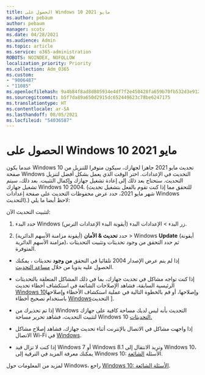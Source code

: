 ```yaml
---
title: الحصول على Windows 10 مايو 2021
ms.author: pebaum
author: pebaum
manager: scotv
ms.date: 04/28/2021
ms.audience: Admin
ms.topic: article
ms.service: o365-administration
ROBOTS: NOINDEX, NOFOLLOW
localization_priority: Priority
ms.collection: Adm_O365
ms.custom:
- "9006487"
- "11085"
ms.openlocfilehash: 9a4b84f8ad8d805934e4df7f2e450428fa659b70fb532d3e912c5fd9e422f66e
ms.sourcegitcommit: b5f7da89a650d2915dc652449623c78be6247175
ms.translationtype: HT
ms.contentlocale: ar-SA
ms.lasthandoff: 08/05/2021
ms.locfileid: "54036587"
---
```

# <a name="get-the-windows-10-may-2021-update"></a>الحصول على Windows 10 مايو 2021

عندما يكون Windows 10 تحديث مايو 2021 جاهزا لجهازك، سيكون متوفرا للتنزيل من صفحة Windows التحديث في الإعدادات. اختر الوقت الذي يعمل بشكل أفضل لتنزيل التحديث. ستحتاج بعد ذلك إلى إعادة تشغيل جهازك وإكمال التثبيت. بعد ذلك، سيتم تشغيل جهازك Windows 10 2004. (للتحقق مما إذا كنت تقوم بالفعل بتشغيل تحديث شهر  مايو 2021، حدد عرض محفوظات التحديث على صفحة إعدادات Windows التحديث).) لاحظ أيضا ما يلي:  

لتثبيت التحديث الآن:

1. حدد البدء Windows زر البدء > الإعدادات البدء (أيقونة البدء الإعدادات الترس).

1. حدد **تحديث & الأمان** (أيقونة مزامنة الأسهم الدائرية) > Windows **Update** (أيقونة  مزامنة الأسهم الدائرية)، ثم حدد التحقق من وجود تحديثات وتثبيت التحديثات المتوفرة. 

- إذا لم يتم عرض الإصدار 2004 تلقائيا في التحقق **من وجود** تحديثات ، يمكنك الحصول عليه يدويا من خلال [مساعد التحديث](https://www.microsoft.com/software-download/windows10).

- إذا كنت تواجه مشاكل في تحديث جهازك، بما في ذلك المشاكل المتعلقة بالتحديثات الرئيسية السابقة، فشاهد الإصلاحات الشائعة في استكشاف أخطاء تحديث [Windows 10](https://support.microsoft.com/windows/troubleshoot-problems-updating-windows-10-188c2b0f-10a7-d72f-65b8-32d177eb136c)وإصلاحها، أو قم بالخطوة التالية في عملية استكشاف الأخطاء وإصلاحها باستخدام تصحيح أخطاء [Windows](https://support.microsoft.com/sbs/windows/fix-windows-update-errors-18b693b5-7818-5825-8a7e-2a4a37d6d787)التحديث ].

- إذا تم تحذيرك من Windows التحديث بأنه ليس لديك مساحة كافية على جهازك لتثبيت التحديث، فشاهد تحرير مساحة Windows 10 [التحديثات.](https://support.microsoft.com/help/4013876)

- إذا واجهت مشاكل في الاتصال بالإنترنت أثناء تحديث جهازك، فشاهد إصلاح مشاكل الاتصال Wi-Fi في [Windows](https://support.microsoft.com/windows/fix-wi-fi-connection-issues-in-windows-9424a1f7-6a3b-65a6-4d78-7f07eee84d2c).

- إذا كنت لا تزال قيد Windows 7 أو Windows 8.1 وتريد الانتقال إلى Windows 10، يمكنك معرفة المزيد في الترقية إلى Windows 10: الأسئلة [الشائعة](https://support.microsoft.com/windows/upgrade-to-windows-10-faq-cce52341-7943-594e-72ce-e1cf00382445).

لمزيد من المعلومات حول Windows، راجع [Windows 10: الأسئلة الشائعة](https://support.microsoft.com/windows/windows-update-faq-8a903416-6f45-0718-f5c7-375e92dddeb2).


